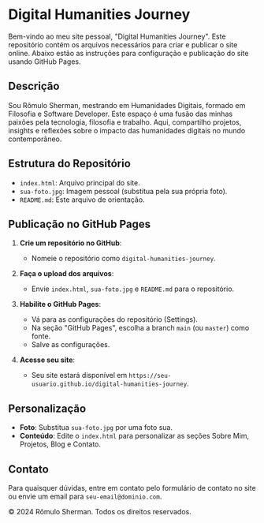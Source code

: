 # Digital Humanities Journey

Bem-vindo ao meu site pessoal, "Digital Humanities Journey". Este repositório contém os arquivos necessários para criar e publicar o site online. Abaixo estão as instruções para configuração e publicação do site usando GitHub Pages.

## Descrição

Sou Rômulo Sherman, mestrando em Humanidades Digitais, formado em Filosofia e Software Developer. Este espaço é uma fusão das minhas paixões pela tecnologia, filosofia e trabalho. Aqui, compartilho projetos, insights e reflexões sobre o impacto das humanidades digitais no mundo contemporâneo.

## Estrutura do Repositório

- `index.html`: Arquivo principal do site.
- `sua-foto.jpg`: Imagem pessoal (substitua pela sua própria foto).
- `README.md`: Este arquivo de orientação.

## Publicação no GitHub Pages

1. **Crie um repositório no GitHub**:
   - Nomeie o repositório como `digital-humanities-journey`.

2. **Faça o upload dos arquivos**:
   - Envie `index.html`, `sua-foto.jpg` e `README.md` para o repositório.

3. **Habilite o GitHub Pages**:
   - Vá para as configurações do repositório (Settings).
   - Na seção "GitHub Pages", escolha a branch `main` (ou `master`) como fonte.
   - Salve as configurações.

4. **Acesse seu site**:
   - Seu site estará disponível em `https://seu-usuario.github.io/digital-humanities-journey`.

## Personalização

- **Foto**: Substitua `sua-foto.jpg` por uma foto sua.
- **Conteúdo**: Edite o `index.html` para personalizar as seções Sobre Mim, Projetos, Blog e Contato.

## Contato

Para quaisquer dúvidas, entre em contato pelo formulário de contato no site ou envie um email para `seu-email@dominio.com`.

&copy; 2024 Rômulo Sherman. Todos os direitos reservados.





